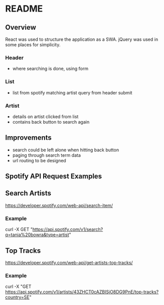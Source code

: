 # README

## Overview
React was used to structure the application as a SWA. jQuery was used in some places
 for simplicity.

### Header
 - where searching is done, using form

### List
 - list from spotify matching artist query from header submit

### Artist
 - details on artist clicked from list
 - contains back button to search again

## Improvements
 - search could be left alone when hitting back button
 - paging through search term data
 - url routing to be designed

## Spotify API Request Examples

## Search Artists
https://developer.spotify.com/web-api/search-item/
### Example
curl -X GET "https://api.spotify.com/v1/search?q=tania%20bowra&type=artist"

## Top Tracks
https://developer.spotify.com/web-api/get-artists-top-tracks/
### Example
curl -X "GET https://api.spotify.com/v1/artists/43ZHCT0cAZBISjO8DG9PnE/top-tracks?country=SE"

